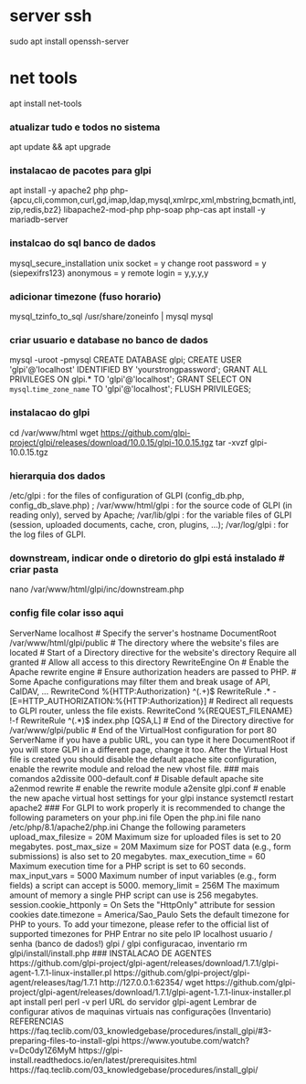 # server ssh
sudo apt install openssh-server

# net tools 
apt install net-tools

### atualizar tudo e todos no sistema
apt update && apt upgrade

### instalacao de pacotes para glpi
apt install -y apache2 php php-{apcu,cli,common,curl,gd,imap,ldap,mysql,xmlrpc,xml,mbstring,bcmath,intl,zip,redis,bz2} libapache2-mod-php php-soap php-cas
apt install -y mariadb-server

### instalcao do sql banco de dados
mysql_secure_installation
    unix socket = y
    change root password = y (siepexifrs123)
    anonymous = y
    remote login = y,y,y,y
    


### adicionar timezone (fuso horario)
mysql_tzinfo_to_sql /usr/share/zoneinfo | mysql mysql

### criar usuario e database no banco de dados
mysql -uroot -pmysql
CREATE DATABASE glpi;
CREATE USER 'glpi'@'localhost' IDENTIFIED BY 'yourstrongpassword';
GRANT ALL PRIVILEGES ON glpi.* TO 'glpi'@'localhost';
GRANT SELECT ON `mysql`.`time_zone_name` TO 'glpi'@'localhost';
FLUSH PRIVILEGES;

### instalacao do glpi
cd /var/www/html
wget https://github.com/glpi-project/glpi/releases/download/10.0.15/glpi-10.0.15.tgz
tar -xvzf glpi-10.0.15.tgz

### hierarquia dos dados
/etc/glpi : for the files of configuration of GLPI (config_db.php, config_db_slave.php) ;
/var/www/html/glpi : for the source code of GLPI (in reading only), served by Apache;
/var/lib/glpi : for the variable files of GLPI (session, uploaded documents, cache, cron, plugins, …);
/var/log/glpi : for the log files of GLPI.

### downstream, indicar onde o diretorio do glpi está instalado # criar pasta
nano /var/www/html/glpi/inc/downstream.php

### config file colar isso aqui
<?php
define('GLPI_CONFIG_DIR', '/etc/glpi/');
if (file_exists(GLPI_CONFIG_DIR . '/local_define.php')) {
require_once GLPI_CONFIG_DIR . '/local_define.php';
}

### mover diretorios
mv /var/www/html/glpi/config /etc/glpi
mv /var/www/html/glpi/files /var/lib/glpi
mv /var/lib/glpi/_log /var/log/glpi

### definir arquivos locais
nano /etc/glpi/local_define.php

### colar isso
<?php
define('GLPI_VAR_DIR', '/var/lib/glpi');
define('GLPI_DOC_DIR', GLPI_VAR_DIR);
define('GLPI_CRON_DIR', GLPI_VAR_DIR . '/_cron');
define('GLPI_DUMP_DIR', GLPI_VAR_DIR . '/_dumps');
define('GLPI_GRAPH_DIR', GLPI_VAR_DIR . '/_graphs');
define('GLPI_LOCK_DIR', GLPI_VAR_DIR . '/_lock');
define('GLPI_PICTURE_DIR', GLPI_VAR_DIR . '/_pictures');
define('GLPI_PLUGIN_DOC_DIR', GLPI_VAR_DIR . '/_plugins');
define('GLPI_RSS_DIR', GLPI_VAR_DIR . '/_rss');
define('GLPI_SESSION_DIR', GLPI_VAR_DIR . '/_sessions');
define('GLPI_TMP_DIR', GLPI_VAR_DIR . '/_tmp');
define('GLPI_UPLOAD_DIR', GLPI_VAR_DIR . '/_uploads');
define('GLPI_CACHE_DIR', GLPI_VAR_DIR . '/_cache');
define('GLPI_LOG_DIR', '/var/log/glpi');

### dar permissoes nas pastas e arquivos em geral

chown root:root /var/www/html/glpi/ -R
chown www-data:www-data /etc/glpi -R
chown www-data:www-data /var/lib/glpi -R
chown www-data:www-data /var/log/glpi -R
chown www-data:www-data /var/www/html/glpi/marketplace -Rf
find /var/www/html/glpi/ -type f -exec chmod 0644 {} \;
find /var/www/html/glpi/ -type d -exec chmod 0755 {} \;
find /etc/glpi -type f -exec chmod 0644 {} \;
find /etc/glpi -type d -exec chmod 0755 {} \;
find /var/lib/glpi -type f -exec chmod 0644 {} \;
find /var/lib/glpi -type d -exec chmod 0755 {} \;
find /var/log/glpi -type f -exec chmod 0644 {} \;
find /var/log/glpi -type d -exec chmod 0755 {} \;

chown root:root /var/www/html/glpi/ -R
# Muda o dono e o grupo de todos os arquivos e diretórios dentro de /var/www/html/glpi/ recursivamente (-R) para "root".

chown www-data:www-data /etc/glpi -R
# Muda o dono e o grupo de todos os arquivos e diretórios dentro de /etc/glpi/ recursivamente (-R) para "www-data".

chown www-data:www-data /var/lib/glpi -R
# Muda o dono e o grupo de todos os arquivos e diretórios dentro de /var/lib/glpi/ recursivamente (-R) para "www-data".

chown www-data:www-data /var/log/glpi -R
# Muda o dono e o grupo de todos os arquivos e diretórios dentro de /var/log/glpi/ recursivamente (-R) para "www-data".

chown www-data:www-data /var/www/html/glpi/marketplace -Rf
# Muda o dono e o grupo de todos os arquivos e diretórios dentro de /var/www/html/glpi/marketplace/ recursivamente (-R) para "www-data". O "-f" faz com que erros sejam suprimidos (silenciosamente).

find /var/www/html/glpi/ -type f -exec chmod 0644 {} \;
# Encontra todos os arquivos (-type f) dentro de /var/www/html/glpi/ e executa o comando chmod 0644, que define as permissões para leitura e escrita para o proprietário, e leitura para o grupo e outros.

find /var/www/html/glpi/ -type d -exec chmod 0755 {} \;
# Encontra todos os diretórios (-type d) dentro de /var/www/html/glpi/ e executa o comando chmod 0755, que define permissões de leitura, escrita e execução para o proprietário, e leitura e execução para grupo e outros.

find /etc/glpi -type f -exec chmod 0644 {} \;
# Encontra todos os arquivos (-type f) dentro de /etc/glpi/ e executa o comando chmod 0644 para ajustar permissões.

find /etc/glpi -type d -exec chmod 0755 {} \;
# Encontra todos os diretórios (-type d) dentro de /etc/glpi/ e ajusta permissões para 0755.

find /var/lib/glpi -type f -exec chmod 0644 {} \;
# Encontra todos os arquivos (-type f) dentro de /var/lib/glpi/ e ajusta permissões para 0644.

find /var/lib/glpi -type d -exec chmod 0755 {} \;
# Encontra todos os diretórios (-type d) dentro de /var/lib/glpi/ e ajusta permissões para 0755.

find /var/log/glpi -type f -exec chmod 0644 {} \;
# Encontra todos os arquivos (-type f) dentro de /var/log/glpi/ e ajusta permissões para 0644.

find /var/log/glpi -type d -exec chmod 0755 {} \;
# Encontra todos os diretórios (-type d) dentro de /var/log/glpi/ e ajusta permissões para 0755.

Resumindo o 0644:

Proprietário: Leitura e escrita (rw-).
Grupo: Somente leitura (r--).
Outros: Somente leitura (r--).

Resumindo o 0755:

Proprietário: Leitura, escrita e execução (rwx).
Grupo: Leitura e execução (r-x).
Outros: Leitura e execução (r-x).

### web server, criar arquivo no seguinte diretorio, que é a home do GLPI
nano /etc/apache2/sites-available/glpi.conf


# colar isso
# Start of the VirtualHost configuration for port 80

<VirtualHost *:80>
    ServerName localhost
    # Specify the server's hostname
    DocumentRoot /var/www/html/glpi/public
    # The directory where the website's files are located
    # Start of a Directory directive for the website's directory
    <Directory /var/www/html/glpi/public>
        Require all granted
        # Allow all access to this directory
        RewriteEngine On
        # Enable the Apache rewrite engine
        # Ensure authorization headers are passed to PHP.
        # Some Apache configurations may filter them and break usage of API, CalDAV, ...
        RewriteCond %{HTTP:Authorization} ^(.+)$
        RewriteRule .* - [E=HTTP_AUTHORIZATION:%{HTTP:Authorization}]
        # Redirect all requests to GLPI router, unless the file exists.
        RewriteCond %{REQUEST_FILENAME} !-f
        RewriteRule ^(.*)$ index.php [QSA,L]
    </Directory>
    # End of the Directory directive for /var/www/glpi/public
</VirtualHost>

# End of the VirtualHost configuration for port 80


ServerName if you have a public URL, you can type it here
DocumentRoot if you will store GLPI in a different page, change it too.
After the Virtual Host file is created you should disable the default apache site configuration, enable the rewrite module and reload the new vhost file.

### mais comandos

a2dissite 000-default.conf # Disable default apache site
a2enmod rewrite # enable the rewrite module
a2ensite glpi.conf # enable the new apache virtual host settings for your glpi instance
systemctl restart apache2

###

For GLPI to work properly it is recommended to change the following parameters on your php.ini file

Open the php.ini file

nano /etc/php/8.1/apache2/php.ini
Change the following parameters

upload_max_filesize = 20M Maximum size for uploaded files is set to 20 megabytes.
post_max_size = 20M Maximum size for POST data (e.g., form submissions) is also set to 20 megabytes.
max_execution_time = 60 Maximum execution time for a PHP script is set to 60 seconds.
max_input_vars = 5000 Maximum number of input variables (e.g., form fields) a script can accept is 5000.
memory_limit = 256M The maximum amount of memory a single PHP script can use is 256 megabytes.
session.cookie_httponly = On Sets the "HttpOnly" attribute for session cookies
date.timezone = America/Sao_Paulo Sets the default timezone for PHP to yours.
To add your timezone, please refer to the official list of supported timezones for PHP

Entrar no site pelo IP

localhost
usuario / senha (banco de dados!)

glpi / glpi

configuracao, inventario

rm glpi/install/install.php


### INSTALACAO DE AGENTES

https://github.com/glpi-project/glpi-agent/releases/download/1.7.1/glpi-agent-1.7.1-linux-installer.pl



https://github.com/glpi-project/glpi-agent/releases/tag/1.7.1
http://127.0.0.1:62354/


wget https://github.com/glpi-project/glpi-agent/releases/download/1.7.1/glpi-agent-1.7.1-linux-installer.pl

apt install perl

perl -v
perl
URL do servidor
glpi-agent

Lembrar de configurar ativos de maquinas virtuais nas configurações (Inventario)



REFERENCIAS

https://faq.teclib.com/03_knowledgebase/procedures/install_glpi/#3-preparing-files-to-install-glpi
https://www.youtube.com/watch?v=Dc0dy1Z6MyM
https://glpi-install.readthedocs.io/en/latest/prerequisites.html
https://faq.teclib.com/03_knowledgebase/procedures/install_glpi/